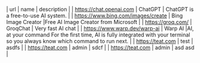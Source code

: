| url | name | description |
| https://chat.openai.com | ChatGPT | ChatGPT is a free-to-use AI system. |
| https://www.bing.com/images/create | Bing Image Creator |Free AI Image Creator from Microsoft |
| https://groq.com/ | GroqChat | Very fast AI chat |
| https://www.warp.dev/warp-ai | Warp AI |AI, at your command For the first time, AI is fully integrated with your terminal so you always know which command to run next. |
| https://teat.com | test | asdfs |
| https://teat.com | admin | sdcf |
| https://teat.com | admin | asd 
asd |
